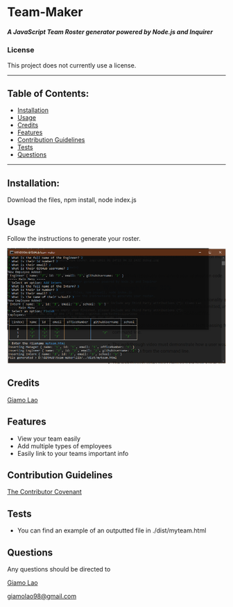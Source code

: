 # Team-Maker
##### A JavaScript Team Roster generator powered by Node.js and Inquirer
### License
This project does not currently use a license.

---------------
## Table of Contents:
* [Installation](#installation)
* [Usage](#usage)
* [Credits](#credits)
* [Features](#features)
* [Contribution Guidelines](#contribution-guidelines)
* [Tests](#tests)
* [Questions](#questions)
---------------
## Installation:
Download the files, npm install, node index.js
## Usage
Follow the instructions to generate your roster.

![Example of program running in terminal](./demo.png)

## Credits
[Giamo Lao](https://github.com/technicalparadox)
## Features
* View your team easily
* Add multiple types of employees
* Easily link to your teams important info
## Contribution Guidelines
[The Contributor Covenant](https://www.contributor-covenant.org/)
## Tests
* You can find an example of an outputted file in ./dist/myteam.html
## Questions
Any questions should be directed to

[Giamo Lao](https://technicalparadox.github.io)

[giamolao98@gmail.com](mailto:https://technicalparadox.github.io)
